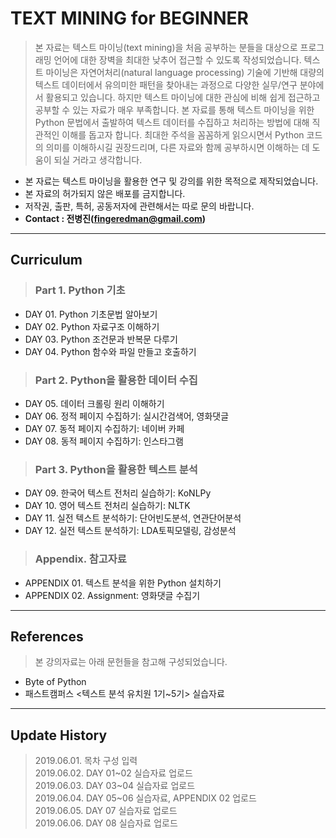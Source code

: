# TEXT MINING for BEGINNER
> 본 자료는 텍스트 마이닝(text mining)을 처음 공부하는 분들을 대상으로 프로그래밍 언어에 대한 장벽을 최대한 낮추어 접근할 수 있도록 작성되었습니다. 텍스트 마이닝은 자연어처리(natural language processing) 기술에 기반해 대량의 텍스트 데이터에서 유의미한 패턴을 찾아내는 과정으로 다양한 실무/연구 분야에서 활용되고 있습니다. 하지만 텍스트 마이닝에 대한 관심에 비해 쉽게 접근하고 공부할 수 있는 자료가 매우 부족합니다. 본 자료를 통해 텍스트 마이닝을 위한 Python 문법에서 출발하여 텍스트 데이터를 수집하고 처리하는 방법에 대해 직관적인 이해를 돕고자 합니다. 최대한 주석을 꼼꼼하게 읽으시면서 Python 코드의 의미를 이해하시길 권장드리며, 다른 자료와 함께 공부하시면 이해하는 데 도움이 되실 거라고 생각합니다.

- 본 자료는 텍스트 마이닝을 활용한 연구 및 강의를 위한 목적으로 제작되었습니다.
- 본 자료의 허가되지 않은 배포를 금지합니다.
- 저작권, 출판, 특허, 공동저자에 관련해서는 따로 문의 바랍니다.
- **Contact : 전병진(fingeredman@gmail.com)**

---
## Curriculum
> ### Part 1. Python 기초
- DAY 01. Python 기초문법 알아보기
- DAY 02. Python 자료구조 이해하기
- DAY 03. Python 조건문과 반복문 다루기
- DAY 04. Python 함수와 파일 만들고 호출하기

> ### Part 2. Python을 활용한 데이터 수집
- DAY 05. 데이터 크롤링 원리 이해하기
- DAY 06. 정적 페이지 수집하기: 실시간검색어, 영화댓글
- DAY 07. 동적 페이지 수집하기: 네이버 카페
- DAY 08. 동적 페이지 수집하기: 인스타그램

> ### Part 3. Python을 활용한 텍스트 분석
- DAY 09. 한국어 텍스트 전처리 실습하기: KoNLPy
- DAY 10. 영어 텍스트 전처리 실습하기: NLTK
- DAY 11. 실전 텍스트 분석하기: 단어빈도분석, 연관단어분석
- DAY 12. 실전 텍스트 분석하기: LDA토픽모델링, 감성분석

> ### Appendix. 참고자료
- APPENDIX 01. 텍스트 분석을 위한 Python 설치하기
- APPENDIX 02. Assignment: 영화댓글 수집기
---
## References
> 본 강의자료는 아래 문헌들을 참고해 구성되었습니다.
- Byte of Python
- 패스트캠퍼스 <텍스트 분석 유치원 1기~5기> 실습자료

---
## Update History
> 2019.06.01. 목차 구성 입력  
2019.06.02. DAY 01\~02 실습자료 업로드  
2019.06.03. DAY 03\~04 실습자료 업로드  
2019.06.04. DAY 05\~06 실습자료, APPENDIX 02 업로드  
2019.06.05. DAY 07 실습자료 업로드  
2019.06.06. DAY 08 실습자료 업로드  

